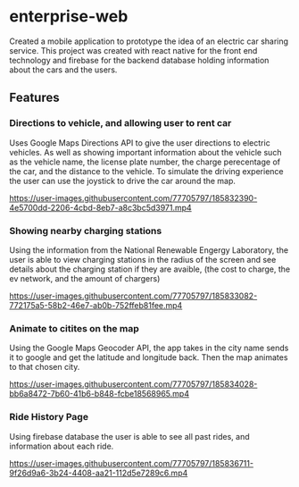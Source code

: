 # enterprise-web
Created a mobile application to prototype the idea of an electric car sharing service.  This project was created with react native for the front end technology and firebase for the backend database holding information about the cars and the users.


## Features 

### Directions to vehicle, and allowing user to rent car
Uses Google Maps Directions API to give the user directions to electric vehicles.  As well as showing important information about the vehicle such as the vehicle name, the license plate number, the charge perecentage of the car, and the distance to the vehicle.  To simulate the driving experience the user can use the joystick to drive the car around the map.

https://user-images.githubusercontent.com/77705797/185832390-4e5700dd-2206-4cbd-8eb7-a8c3bc5d3971.mp4

### Showing nearby charging stations
Using the information from the National Renewable Engergy Laboratory, the user is able to view charging stations in the radius of the screen and see details about the charging station if they are avaible, (the cost to charge, the ev network, and the amount of chargers)

https://user-images.githubusercontent.com/77705797/185833082-772175a5-58b2-46e7-ab0b-752ffeb81fee.mp4

### Animate to citites on the map
Using the Google Maps Geocoder API, the app takes in the city name sends it to google and get the latitude and longitude back. Then the map animates to that chosen city.  

https://user-images.githubusercontent.com/77705797/185834028-bb6a8472-7b60-41b6-b848-fcbe18568965.mp4

### Ride History Page
Using firebase database the user is able to see all past rides, and information about each ride.  

https://user-images.githubusercontent.com/77705797/185836711-9f26d9a6-3b24-4408-aa21-112d5e7289c6.mp4

